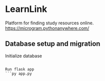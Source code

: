 # LearnLink
Platform for finding study resources online.
https://microgram.pythonanywhere.com/


## Database setup and migration
Initialize database
```flask db init

Run flask app
```py app.py
